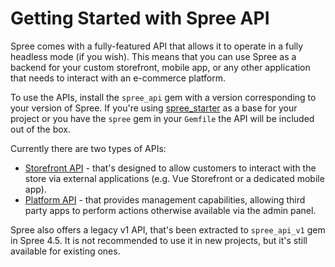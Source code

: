 # Getting Started with Spree API

Spree comes with a fully-featured API that allows it to operate in a fully headless mode (if you wish). This means that you can use Spree as a backend for your custom storefront, mobile app, or any other application that needs to interact with an e-commerce platform.

To use the APIs, install the `spree_api` gem with a version corresponding to your version of Spree. If you're using [spree\_starter](https://github.com/spree/spree\_starter) as a base for your project or you have the `spree` gem in your `Gemfile` the API will be included out of the box.

Currently there are two types of APIs:

* [Storefront API](storefront-api/) - that's designed to allow customers to interact with the store via external applications (e.g. Vue Storefront or a dedicated mobile app).
* [Platform API](platform-api/) - that provides management capabilities, allowing third party apps to perform actions otherwise available via the admin panel.

Spree also offers a legacy v1 API, that's been extracted to `spree_api_v1` gem in Spree 4.5. It is not recommended to use it in new projects, but it's still available for existing ones.
